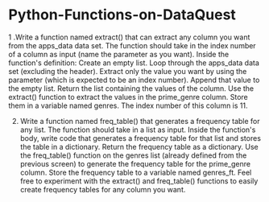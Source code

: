 # Python-Functions-on-DataQuest

1 .Write a function named extract() that can extract any column you want from the apps_data data set.
   The function should take in the index number of a column as input (name the parameter as you want).
   Inside the function's definition:
   Create an empty list.
   Loop through the apps_data data set (excluding the header). Extract only the value you want by using the parameter (which is expected to be an index number).
   Append that value to the empty list.
   Return the list containing the values of the column.
   Use the extract() function to extract the values in the prime_genre column. Store them in a variable named genres. The index number of this column is 11.
 


2. Write a function named freq_table() that generates a frequency table for any list.
   The function should take in a list as input.
   Inside the function's body, write code that generates a frequency table for that list and stores the table in a dictionary.
   Return the frequency table as a dictionary.
   Use the freq_table() function on the genres list (already defined from the previous screen) to generate the frequency table for the prime_genre column. Store the frequency        table to a variable named genres_ft.
   Feel free to experiment with the extract() and freq_table() functions to easily create frequency tables for any column you want.
